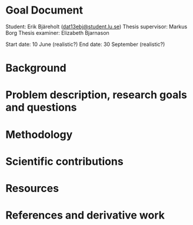Goal Document
=============

Student: Erik Bjäreholt (dat13ebj@student.lu.se)
Thesis supervisor: Markus Borg
Thesis examiner: Elizabeth Bjarnason

Start date: 10 June (realistic?)
End date: 30 September (realistic?)


# Background

# Problem description, research goals and questions

# Methodology

# Scientific contributions

# Resources

# References and derivative work


